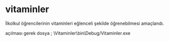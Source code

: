 # vitaminler
İlkolkul öğrencilerinin vitaminleri eğlenceli şekilde öğrenebilmesi amaçlandı.

açılması gerek dosya ;
\Vitaminler\bin\Debug/Vitaminler.exe
